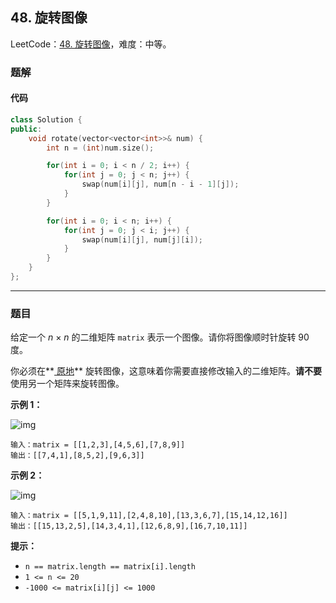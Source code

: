 ## 48. 旋转图像

LeetCode：[48. 旋转图像](https://leetcode.cn/problems/rotate-image/)，难度：中等。

### 题解

#### 代码

```c++
class Solution {
public:
    void rotate(vector<vector<int>>& num) {
        int n = (int)num.size();

        for(int i = 0; i < n / 2; i++) {
            for(int j = 0; j < n; j++) {
                swap(num[i][j], num[n - i - 1][j]);
            }
        }

        for(int i = 0; i < n; i++) {
            for(int j = 0; j < i; j++) {
                swap(num[i][j], num[j][i]);
            }
        }
    }
};
```



---



### 题目

给定一个 *n* × *n* 的二维矩阵 `matrix` 表示一个图像。请你将图像顺时针旋转 90 度。

你必须在**[ 原地](https://baike.baidu.com/item/原地算法)** 旋转图像，这意味着你需要直接修改输入的二维矩阵。**请不要** 使用另一个矩阵来旋转图像。

 

**示例 1：**

![img](https://gitee.com/xwl66/leetcode/raw/master/image/48-mat1.jpg)

```
输入：matrix = [[1,2,3],[4,5,6],[7,8,9]]
输出：[[7,4,1],[8,5,2],[9,6,3]]
```

**示例 2：**

![img](https://gitee.com/xwl66/leetcode/raw/master/image/48-mat2.jpg)

```
输入：matrix = [[5,1,9,11],[2,4,8,10],[13,3,6,7],[15,14,12,16]]
输出：[[15,13,2,5],[14,3,4,1],[12,6,8,9],[16,7,10,11]]
```

 

**提示：**

- `n == matrix.length == matrix[i].length`
- `1 <= n <= 20`
- `-1000 <= matrix[i][j] <= 1000`


